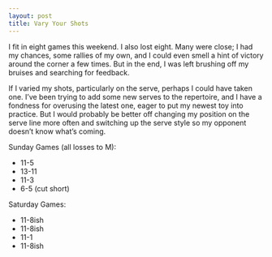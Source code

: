 ```yaml
---
layout: post
title: Vary Your Shots
---
```


I fit in eight games this weekend. I also lost eight. Many were close;
I had my chances, some rallies of my own, and I could even smell a
hint of victory around the corner a few times. But in the end, I was
left brushing off my bruises and searching for feedback.

If I varied my shots, particularly on the serve, perhaps I could have
taken one. I’ve been trying to add some new serves to the repertoire,
and I have a fondness for overusing the latest one, eager to put my
newest toy into practice. But I would probably be better off changing
my position on the serve line more often and switching up the serve
style so my opponent doesn’t know what’s coming.

Sunday Games (all losses to M):

- 11-5
- 13-11
- 11-3
- 6-5 (cut short)

Saturday Games:

- 11-8ish
- 11-8ish
- 11-1
- 11-8ish